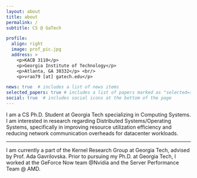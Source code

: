 ```yaml
---
layout: about
title: about
permalink: /
subtitle: CS @ GaTech

profile:
  align: right
  image: prof_pic.jpg
  address: >
    <p>KACB 3110</p>
    <p>Georgia Institute of Technology</p>
    <p>Atlanta, GA 30332</p> <br/>
    <p>vrao79 [at] gatech.edu</p> 

news: true  # includes a list of news items
selected_papers: true # includes a list of papers marked as "selected={true}"
social: true  # includes social icons at the bottom of the page
---
```


 I am a CS Ph.D. Student at Georgia Tech specializing in Computing Systems. 
 I am interested in research regarding Distributed Systems/Operating Systems, specifically in
 improving resource utilization efficiency and reducing network communication overheads for datacenter workloads.

---

 I am currently a part of the Kernel Research Group at Georgia Tech, advised by Prof. Ada Gavrilovska.
 Prior to pursuing my Ph.D. at Georgia Tech, I worked at the GeForce Now team @Nvidia and the 
 Server Performance Team @ AMD. 
 